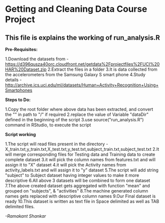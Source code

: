 # Getting and Cleaning Data Course Project

## This file is explains the working of  run_analysis.R

**Pre-Requisites:**

1.Download the datasets from - https://d396qusza40orc.cloudfront.net/getdata%2Fprojectfiles%2FUCI%20HAR%20Dataset.zip
2.Extract the files in a folder
3.It is data collected from the accelerometers from the Samsung Galaxy S smart phone
4.Study details - http://archive.ics.uci.edu/ml/datasets/Human+Activity+Recognition+Using+Smartphones


**Steps to Do:**

1.Copy the root folder where above data has been extracted, and convert the "\" in path to "/" if required
2.replace the value of Variable "dataDir" defined in the beginning of the script
3.use source("run_analysis.R") command in RStudio, to execute the script

**Script working**

1.The script will read files present in the directory - X_train.txt,y_train.txt,X_test.txt,y_test.txt,subject_train.txt,subject_test.txt
2.It will merge corresponding files for Testing data and Training data to create complete dataset
3.it will pick the column names from features.txt and will assign it to "X" dataset
4.it will pick the Activity names from activity_labels.txt and will assign it to "y" dataset
5.The script will add string "subject" to Subject dataset having integer values to make it more descriptive
6.All above 3 datasets will be combined to form one dataset
7.The above created dataset gets aggregated with function "mean" and grouped on "subjects", & "activities"
8.The machine generated column names gets replaced with descriptive column names 
9.Our Final dataset is ready
10.This dataset is written as text file in Space delimited as well as TAB delimited files.





*-Ramakant Shankar*






